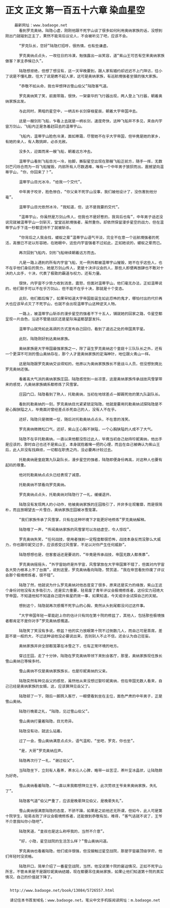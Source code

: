 # 正文 正文 第一百五十六章 染血星空
        最新网址：www.badaoge.net
          看到罗克奥纳，陆隐心虚，刚刚他跟不死宇山谈了很多如何利用奥纳家族的话，没想到刚出门就碰到正主了，果然不能背后议论人，不会被听见了吧，应该不会。
      
          “罗克队长，您好”陆隐打招呼，很热情，也有些谦虚。
      
          罗克奥纳点点头，一改往日的冷漠，勉强露出一丝笑容，道“紫山王可否有空来奥纳家族做客？家主恭候已久”。
      
          陆隐想拒绝，但想了想没有，这一天早晚要到，跟人家有婚约却迟迟不上门拜访，往小了说是不懂礼数，往大了说是瞧不起人家，这可是奥纳家族，有巡航境强者坐镇的强大家族。
      
          “恭敬不如从命，我也早想拜访雪山伯父”陆隐客气道。
      
          罗克奥纳笑了笑，前面带路，很快，一架豪华的飞行器出现，两人登上飞行器，朝着奥纳家族出发。
      
          与此同时，黑暗的星空中，一柄古朴长剑穿梭星辰，朝着大宇帝国冲去。
      
          这是一艘剑形飞船，乍看上去就是一柄长剑，速度奇快，这种飞船并不多见，来自内宇宙万剑山，飞船内正是急着赶回去的温蒂宇山。
      
          飞船内，温蒂宇山脸色冷漠，面如寒霜，尽管她不在乎大宇帝国，但毕竟是她的家乡，有她的亲人，有人敢挑衅，必杀无赦。
      
          没多久，迎面而来一艘飞船，朝着远方冲去。
      
          温蒂宇山看到飞船目光一冷，抬脚，撕裂星空出现在那艘飞船正前方，随手一挥，无数剑芒闪烁合而为一将飞船摧毁，内部所有人尽数遇难，唯有一个中年男子狼狈而出，震撼望向温蒂宇山，“你，你回来了？”。
      
          温蒂宇山目光冰冷，“给我一个交代”。
      
          中年男子咬牙，脸色惨白，“你父亲不死宇山没事，我们被他设计了，没伤害到他分毫”。
      
          温蒂宇山目光依然冰冷，“我知道，但，这不是我要的交代”。
      
          “温蒂宇山，你虽然是万剑山传人，但我也不是好惹的，我背后也有”，中年男子话还没说完就被温蒂宇山一剑斩灭，堂堂巡航境强者，虽然重伤，却依然保留漫步星空的战力，但在温蒂宇山手下连一秒都坚持不了就被斩杀。
      
          “你背后之人我会找，蝼蚁之辈”温蒂宇山语气平淡，完全不在意一个巡航境强者的死活，高傲已不足以形容她，在她眼中，这些内宇宙强者不过如此，正如她说的，蝼蚁之辈而已。
      
          再次回到飞船内，剑形飞船继续朝着远方而去。
      
          凡是一路上遇到的所有内宇宙飞船，无一例外都被温蒂宇山摧毁，她不在乎这些人，也不在乎他们身后的势力，她是万剑山传人，更是十决评议会的人，那些人即便再放肆也不敢对十决的人出手，十决，代表了极致的霸道与权力，还有力量。
      
          很快，内宇宙不少势力收到消息，震怒，但面对温蒂宇山，他们毫无办法，正如温蒂说的，他们联手可以不在乎万剑山，但不能不在乎十决，那就是十个变态。
      
          此刻，他们都后悔了，如果早知道大宇帝国能诞生如此恐怖的鬼才，哪怕付出的代价再大也应该早点灭了不死宇山，也就不会出现温蒂宇山这种逆天人物。
      
          一路上，被温蒂宇山斩杀的漫步星空的强者不下十五人，铺就她的回家之路，令星空都呈现一片血色，沿途不管是战区还是星际海盗都瑟瑟发抖。
      
          温蒂宇山就凭如此高调的方式宣布自己回归，看到了遥远之处的帝国真宇星。
      
          此刻，陆隐刚好到达奥纳家族。
      
          奥纳家族是大宇帝国最强家族之一，除了诞生罗克奥纳这个皇庭十三队队长之外，还有一个更深不可测的雪山奥纳存在，那个人才是奥纳家族的定海神针，地位跟火青山一样。
      
          这是陆隐跟罗克奥纳交谈得知的，他原以为奥纳家族族长不是战斗人员，但没想到竟比罗克奥纳还强。
      
          看着高大气派的奥纳家族庄园，陆隐感觉到一丝凉意，这是奥纳家族传承战技风雪掌带来的感觉，凡奥纳家族嫡系都修炼了风雪掌。
      
          庄园门口，陆隐看到了熟人，托勒奥纳，当初在地球差点一脚踢死他的第九队副队长。
      
          看到托勒奥纳的一刻，罗克奥纳目光紧紧锁定陆隐，他就是要用托勒奥纳试探陆隐是不是心胸狭隘之人，毕竟面对曾经差点杀死自己的人，没有人不在乎。
      
          还好，陆隐只是微微一怔，随后对托勒奥纳点点头，不在意的浅笑。
      
          罗克奥纳微微松口气，还好，紫山王心胸不狭隘，一个心胸狭隘的人成不了大气。
      
          陆隐不在乎托勒奥纳，一直以来他都没怨过此人，毕竟当初自己劫持珍妮奥纳，他出手是应该的，那时自己也还不是紫山王，本身就抱着赌一把的心理，而且在自己被确认为紫山王后，此人并没有找麻烦，一切都在职责之内，没必要再计较过去。
      
          托勒奥纳是皇庭第九队副队长，漫步星空的强者，陆隐即便身份再高，对这种人也要有起码的尊重。
      
          他对托勒奥纳点点头已经表现了诚意。
      
          托勒奥纳不禁看向罗克奥纳。
      
          罗克奥纳点点头，托勒奥纳对陆隐行了一礼，缓缓退开。
      
          陆隐没有发现两人的小动作，他被奥纳家族的庄园吸引了，并非多壮观奢靡，而是很简朴，而且放眼望去一片雪白，奥纳家族庄园被冰雪笼罩。
      
          “我们家族传承了风雪掌，只有在这种环境下才能更好地修炼”罗克奥纳解释。
      
          陆隐哦了一声，“传闻奥纳家族的风雪掌可以冻结虚空，令人惊叹”。
      
          罗克奥纳失笑，“任何战技，使用者强到一定程度都很恐怖，战技本身反而没那么大威力，你也跟珍妮交过手，应该感受过风雪掌，不足以对你产生任何威胁”。
      
          陆隐想想也是，但客套话还是要说的，“毕竟是传承战技，帝国无数人都羡慕”。
      
          罗克奥纳摇摇头，“外宇宙始终是外宇宙，风雪掌放在大宇帝国算不错了，但面对内宇宙各大势力根本上不了台面”，说到这里，罗克奥纳看向陆隐，赞赏道，“我在帝宫看到你废了评议会那个极境修炼者，很不错”。
      
          陆隐了然，他就说为什么罗克奥纳对他态度变了很多，原来还是实力的缘故，紫山王这个身份对他没有太多吸引力，还是实力重要，轻易废了青年评议会极境修炼者，这份实力冠绝大宇帝国，不知道他知不知道自己提升紫星药效一事，如果知道，今天或许会试探自己的天赋。
      
          想到这个，陆隐就再次感慨不死宇山的心胸，竟然从头到尾都没问过这件事。
      
          “大宇帝国年轻一辈能赶上你的估计只有同在第十院的修兹了，其他人，包括那些极境强者都肯定不是你对手”罗克奥纳感慨道。
      
          陆隐笑了笑没有多说，修兹？他的实力放眼第十院不过倒数几人，而自己可是首席，差距不是一般的大，不过这种话他没必要说出来，否则别人不止不信，还会认为自己狂妄。
      
          奥纳家族并非全部都笼罩在冰雪之下，也有正常环境的地方。
      
          穿过庄园，走了十分钟，陆隐在罗克奥纳带领下来到会客厅，那里，奥纳家族现任族长雪山奥纳已等候多时。
      
          雪山奥纳不仅是奥纳家族族长，也是珍妮奥纳的父亲。
      
          陆隐突然有种见岳父的感觉，虽然他从来没想过娶珍妮奥纳，但在帝国无数人看来，自己已经是奥纳家族的女婿，这，应该算拜见岳父了。
      
          陆隐顿了一下，随后一脚跨入客厅，一眼便看到坐在主位，面色严肃的中年男子，正是雪山奥纳。
      
          陆隐行晚辈之礼，“陆隐，见过雪山伯父”。
      
          雪山奥纳打量着陆隐，目光奇异。
      
          陆隐没有动，就这么站着。
      
          过了一会，雪山奥纳满意点点头，语气温和，“坐吧，罗克，你也坐”。
      
          “是，大哥”罗克奥纳应声。
      
          陆隐再次行了一礼，“谢过伯父”。
      
          当陆隐坐下，立刻有人看茶，茶水沁人心脾，略带一丝苦涩，茶叶呈冰晶状，让陆隐颇为好奇。
      
          雪山奥纳看着陆隐，“一直以来我都想拜见王爷，此次劳烦王爷亲来奥纳家族，失礼了”。
      
          陆隐客气道“伯父严重了，应该是晚辈拜见伯父，是晚辈失礼”。
      
          雪山奥纳很满意陆隐的态度，不骄不躁，如果是之前他还无所谓，但如今，此人可是第十院学生，轻易击败了评议会极境修炼者，还能做到恭敬有加，难得，“客气话就不说了，王爷不介意我叫你小隐吧”。
      
          陆隐笑道，“皇叔也是这么称呼我的，当然不介意”。
      
          “好，小隐，星空战院的生活怎么样？”雪山奥纳问道。
      
          罗克奥纳也看着陆隐，他们或许很强，但没接触过星空战院，那是宇宙最顶级学府，他们年轻时没资格。
      
          陆隐开口，简单介绍了一番星空战院，当然，他没说第十院的窘迫情况，正如不死宇山所言，不管未来是不是跟珍妮奥纳结婚，现在都要吊住奥纳家族，如果让他们知道第十院的真实情况，自己的价值就下降了。
      
      
      http://www.badaoge.net/book/13084/5726557.html
      
      请记住本书首发域名：www.badaoge.net。笔尖中文手机版阅读网址：m.badaoge.net